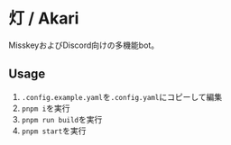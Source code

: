 # 灯 / Akari

MisskeyおよびDiscord向けの多機能bot。

## Usage

1. `.config.example.yaml`を`.config.yaml`にコピーして編集
1. `pnpm i`を実行
1. `pnpm run build`を実行
1. `pnpm start`を実行
